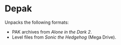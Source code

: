 # Depak
Unpacks the following formats:
* PAK archives from _Alone in the Dark 2_.
* Level files from _Sonic the Hedgehog_ (Mega Drive).